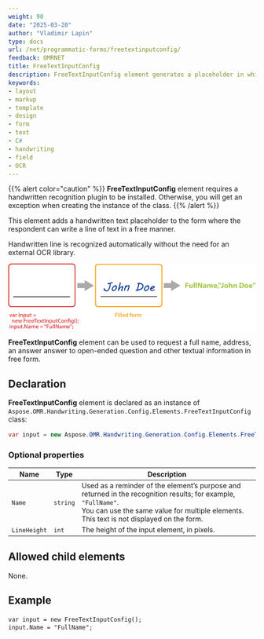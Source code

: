 ```yaml
---
weight: 90
date: "2025-03-20"
author: "Vladimir Lapin"
type: docs
url: /net/programmatic-forms/freetextinputconfig/
feedback: OMRNET
title: FreeTextInputConfig
description: FreeTextInputConfig element generates a placeholder in which the respondent can write a text in free form.
keywords:
- layout
- markup
- template
- design
- form
- text
- C#
- handwriting
- field
- OCR
---
```


{{% alert color="caution" %}} 
**FreeTextInputConfig** element requires a handwritten recognition plugin to be installed. Otherwise, you will get an exception when creating the instance of the class.
{{% /alert %}}

This element adds a handwritten text placeholder to the form where the respondent can write a line of text in a free manner.

Handwritten line is recognized automatically without the need for an external OCR library.

![FreeTextInputConfig element](FreeTextInputConfig.png)

**FreeTextInputConfig** element can be used to request a full name, address, an answer answer to open-ended question and other textual information in free form.

## Declaration

**FreeTextInputConfig** element is declared as an instance of `Aspose.OMR.Handwriting.Generation.Config.Elements.FreeTextInputConfig` class:

```csharp
var input = new Aspose.OMR.Handwriting.Generation.Config.Elements.FreeTextInputConfig();
```

### Optional properties

Name | Type | Description
---- | ---- | -----------
`Name` | `string` | Used as a reminder of the element’s purpose and returned in the recognition results; for example, `"FullName"`.<br />You can use the same value for multiple elements. This text is not displayed on the form.
`LineHeight` | `int` | The height of the input element, in pixels.

## Allowed child elements

None.

## Example

```
var input = new FreeTextInputConfig();
input.Name = "FullName";
```
